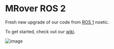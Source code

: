 # MRover ROS 2

Fresh new upgrade of our code from [ROS 1](https://github.com/umrover/mrover-ros) noetic.

To get started, check out our [wiki](https://github.com/umrover/mrover-ros2/wiki).

![image](https://github.com/user-attachments/assets/3d6a759c-572a-4cc0-9a7c-a687dec3c19a)
